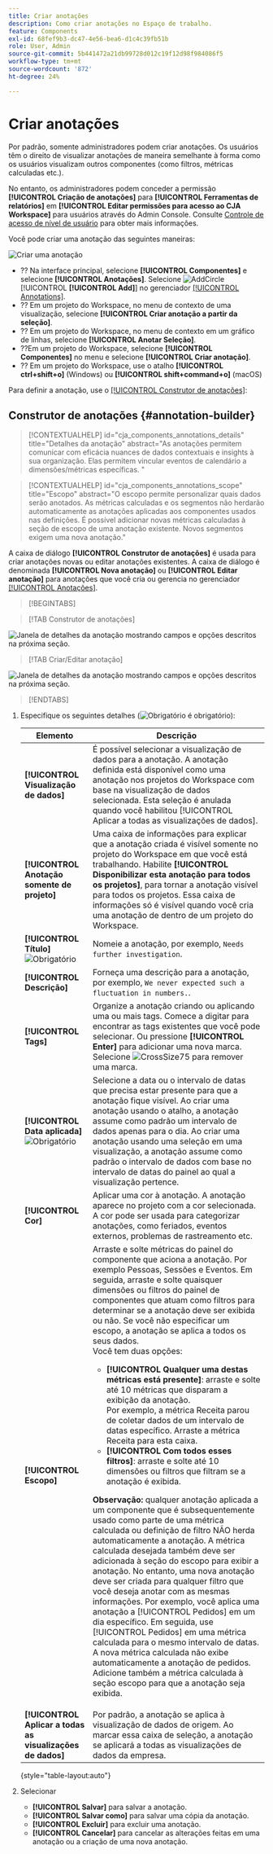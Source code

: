 ```yaml
---
title: Criar anotações
description: Como criar anotações no Espaço de trabalho.
feature: Components
exl-id: 68fef9b3-dc47-4e56-bea6-d1c4c39fb51b
role: User, Admin
source-git-commit: 5b441472a21db99728d012c19f12d98f984086f5
workflow-type: tm+mt
source-wordcount: '872'
ht-degree: 24%

---
```


# Criar anotações

Por padrão, somente administradores podem criar anotações. Os usuários têm o direito de visualizar anotações de maneira semelhante à forma como os usuários visualizam outros componentes (como filtros, métricas calculadas etc.).

No entanto, os administradores podem conceder a permissão **[!UICONTROL Criação de anotações]** para **[!UICONTROL Ferramentas de relatórios]** em **[!UICONTROL Editar permissões para acesso ao CJA Workspace]** para usuários através do Admin Console. Consulte [Controle de acesso de nível de usuário](/help/technotes/access-control.md#user-level-access) para obter mais informações.

Você pode criar uma anotação das seguintes maneiras:

![Criar uma anotação](assets/create-annotation.png)

* ?? Na interface principal, selecione **[!UICONTROL Componentes]** e selecione **[!UICONTROL Anotações]**. Selecione ![AddCircle](/help/assets/icons/AddCircle.svg) [!UICONTROL **[!UICONTROL Add]**] no gerenciador [[!UICONTROL Annotations]](/help/components/annotations/manage-annotations.md).
* ?? Em um projeto do Workspace, no menu de contexto de uma visualização, selecione **[!UICONTROL Criar anotação a partir da seleção]**.
* ?? Em um projeto do Workspace, no menu de contexto em um gráfico de linhas, selecione **[!UICONTROL Anotar Seleção]**.
* ??Em um projeto do Workspace, selecione **[!UICONTROL Componentes]** no menu e selecione **[!UICONTROL Criar anotação]**.
* ?? Em um projeto do Workspace, use o atalho **[!UICONTROL ctrl+shift+o]** (Windows) ou **[!UICONTROL shift+command+o]** (macOS)

Para definir a anotação, use o [[!UICONTROL Construtor de anotações]](#annotation-builder):

<!-- Should we really mention API here. If so, we can do it all over the place in the docs...
| **Use the [Customer Journey Analytics Annotations API](https://developer.adobe.com/cja-apis/docs/endpoints/annotations/)** | The Customer Journey Analytics Annotations APIs allow you to create, update, or retrieve annotations programmatically through Adobe Developer. These APIs use the same data and methods that Adobe uses inside the product UI. |
-->


## Construtor de anotações {#annotation-builder}

<!-- markdownlint-disable MD034 -->

>[!CONTEXTUALHELP]
>id="cja_components_annotations_details"
>title="Detalhes da anotação"
>abstract="As anotações permitem comunicar com eficácia nuances de dados contextuais e insights à sua organização. Elas permitem vincular eventos de calendário a dimensões/métricas específicas. "

<!-- markdownlint-enable MD034 -->

<!-- markdownlint-disable MD034 -->

>[!CONTEXTUALHELP]
>id="cja_components_annotations_scope"
>title="Escopo"
>abstract="O escopo permite personalizar quais dados serão anotados. As métricas calculadas e os segmentos não herdarão automaticamente as anotações aplicadas aos componentes usados nas definições. É possível adicionar novas métricas calculadas à seção de escopo de uma anotação existente. Novos segmentos exigem uma nova anotação."

<!-- markdownlint-enable MD034 -->


A caixa de diálogo **[!UICONTROL Construtor de anotações]** é usada para criar anotações novas ou editar anotações existentes. A caixa de diálogo é denominada **[!UICONTROL Nova anotação]** ou **[!UICONTROL Editar anotação]** para anotações que você cria ou gerencia no gerenciador [[!UICONTROL Anotações]](/help/components/annotations/manage-annotations.md).


>[!BEGINTABS]

>[!TAB Construtor de anotações]

![Janela de detalhes da anotação mostrando campos e opções descritos na próxima seção.](assets/annotation-builder.png)

>[!TAB Criar/Editar anotação]

![Janela de detalhes da anotação mostrando campos e opções descritos na próxima seção.](assets/create-edit-annotation.png)

>[!ENDTABS]

1. Especifique os seguintes detalhes (![Obrigatório](/help/assets/icons/Required.svg) é obrigatório):

   | Elemento | Descrição |
   | --- | --- |
   | **[!UICONTROL Visualização de dados]** | É possível selecionar a visualização de dados para a anotação. A anotação definida está disponível como uma anotação nos projetos do Workspace com base na visualização de dados selecionada. Esta seleção é anulada quando você habilitou [!UICONTROL Aplicar a todas as visualizações de dados]. |
   | **[!UICONTROL Anotação somente de projeto]** | Uma caixa de informações para explicar que a anotação criada é visível somente no projeto do Workspace em que você está trabalhando. Habilite **[!UICONTROL Disponibilizar esta anotação para todos os projetos]**, para tornar a anotação visível para todos os projetos. Essa caixa de informações só é visível quando você cria uma anotação de dentro de um projeto do Workspace. |
   | **[!UICONTROL Título]** ![Obrigatório](/help/assets/icons/Required.svg) | Nomeie a anotação, por exemplo, `Needs further investigation`. |
   | **[!UICONTROL Descrição]** | Forneça uma descrição para a anotação, por exemplo, `We never expected such a fluctuation in numbers.`. |
   | **[!UICONTROL Tags]** | Organize a anotação criando ou aplicando uma ou mais tags. Comece a digitar para encontrar as tags existentes que você pode selecionar. Ou pressione **[!UICONTROL Enter]** para adicionar uma nova marca. Selecione ![CrossSize75](/help/assets/icons/CrossSize75.svg) para remover uma marca. |
   | **[!UICONTROL Data aplicada]** ![Obrigatório](/help/assets/icons/Required.svg) | Selecione a data ou o intervalo de datas que precisa estar presente para que a anotação fique visível. Ao criar uma anotação usando o atalho, a anotação assume como padrão um intervalo de dados apenas para o dia. Ao criar uma anotação usando uma seleção em uma visualização, a anotação assume como padrão o intervalo de dados com base no intervalo de datas do painel ao qual a visualização pertence. |
   | **[!UICONTROL Cor]** | Aplicar uma cor à anotação. A anotação aparece no projeto com a cor selecionada. A cor pode ser usada para categorizar anotações, como feriados, eventos externos, problemas de rastreamento etc. |
   | **[!UICONTROL Escopo]** | Arraste e solte métricas do painel do componente que aciona a anotação. Por exemplo Pessoas, Sessões e Eventos. Em seguida, arraste e solte quaisquer dimensões ou filtros do painel de componentes que atuam como filtros para determinar se a anotação deve ser exibida ou não. Se você não especificar um escopo, a anotação se aplica a todos os seus dados. <br/>Você tem duas opções:<ul><li>**[!UICONTROL Qualquer uma destas métricas está presente]**: arraste e solte até 10 métricas que disparam a exibição da anotação.<br/>Por exemplo, a métrica Receita parou de coletar dados de um intervalo de datas específico. Arraste a métrica Receita para esta caixa.</li><li>**[!UICONTROL Com todos esses filtros]**: arraste e solte até 10 dimensões ou filtros que filtram se a anotação é exibida.</li></ul><p><p>**Observação:** qualquer anotação aplicada a um componente que é subsequentemente usado como parte de uma métrica calculada ou definição de filtro NÃO herda automaticamente a anotação. A métrica calculada desejada também deve ser adicionada à seção do escopo para exibir a anotação. No entanto, uma nova anotação deve ser criada para qualquer filtro que você deseja anotar com as mesmas informações. Por exemplo, você aplica uma anotação a [!UICONTROL Pedidos] em um dia específico. Em seguida, use [!UICONTROL Pedidos] em uma métrica calculada para o mesmo intervalo de datas. A nova métrica calculada não exibe automaticamente a anotação de pedidos. Adicione também a métrica calculada à seção escopo para que a anotação seja exibida. |
   | **[!UICONTROL Aplicar a todas as visualizações de dados]** | Por padrão, a anotação se aplica à visualização de dados de origem. Ao marcar essa caixa de seleção, a anotação se aplicará a todas as visualizações de dados da empresa. |

   {style="table-layout:auto"}

1. Selecionar
   * **[!UICONTROL Salvar]** para salvar a anotação.
   * **[!UICONTROL Salvar como]** para salvar uma cópia da anotação.
   * **[!UICONTROL Excluir]** para excluir uma anotação.
   * **[!UICONTROL Cancelar]** para cancelar as alterações feitas em uma anotação ou a criação de uma nova anotação.
